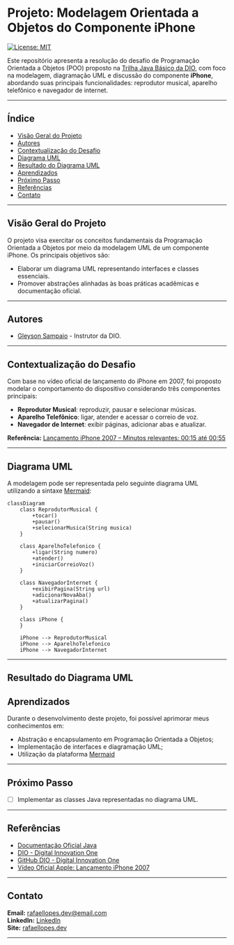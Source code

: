 # Projeto: Modelagem Orientada a Objetos do Componente iPhone

[![License: MIT](https://img.shields.io/badge/License-MIT-yellow.svg?style=for-the-badge)](https://opensource.org/licenses/MIT)

Este repositório apresenta a resolução do desafio de Programação Orientada a Objetos (POO) proposto na [Trilha Java Básico da DIO](https://github.com/digitalinnovationone/trilha-java-basico/tree/main/), com foco na modelagem, diagramação UML e discussão do componente **iPhone**, abordando suas principais funcionalidades: reprodutor musical, aparelho telefônico e navegador de internet.

---

## Índice

* [Visão Geral do Projeto](#visão-geral-do-projeto)
* [Autores](#autores)
* [Contextualização do Desafio](#contextualização-do-desafio)
* [Diagrama UML](#diagrama-uml)
* [Resultado do Diagrama UML](#resultado-do-diagrama-uml)
* [Aprendizados](#aprendizados)
* [Próximo Passo](#próximo-passo)
* [Referências](#referências)
* [Contato](#contato)

---

## Visão Geral do Projeto

O projeto visa exercitar os conceitos fundamentais da Programação Orientada a Objetos por meio da modelagem UML de um componente iPhone. Os principais objetivos são:

* Elaborar um diagrama UML representando interfaces e classes essenciais.
* Promover abstrações alinhadas às boas práticas acadêmicas e documentação oficial.

---

## Autores

* [Gleyson Sampaio](https://github.com/glysns) - Instrutor da DIO.

---

## Contextualização do Desafio

Com base no vídeo oficial de lançamento do iPhone em 2007, foi proposto modelar o comportamento do dispositivo considerando três componentes principais:

* **Reprodutor Musical**: reproduzir, pausar e selecionar músicas.
* **Aparelho Telefônico**: ligar, atender e acessar o correio de voz.
* **Navegador de Internet**: exibir páginas, adicionar abas e atualizar.

**Referência:**
[Lançamento iPhone 2007 – Minutos relevantes: 00:15 até 00:55](https://www.youtube.com/watch?v=9ou608QQRq8)

---

## Diagrama UML

A modelagem pode ser representada pelo seguinte diagrama UML utilizando a sintaxe [Mermaid](https://mermaid.js.org/):

```mermaid
classDiagram
    class ReprodutorMusical {
        +tocar()
        +pausar()
        +selecionarMusica(String musica)
    }

    class AparelhoTelefonico {
        +ligar(String numero)
        +atender()
        +iniciarCorreioVoz()
    }

    class NavegadorInternet {
        +exibirPagina(String url)
        +adicionarNovaAba()
        +atualizarPagina()
    }

    class iPhone {
    }

    iPhone --> ReprodutorMusical
    iPhone --> AparelhoTelefonico
    iPhone --> NavegadorInternet
```

---

## Resultado do Diagrama UML


## Aprendizados

Durante o desenvolvimento deste projeto, foi possível aprimorar meus conhecimentos em:

* Abstração e encapsulamento em Programação Orientada a Objetos;
* Implementação de interfaces e diagramação UML;
* Utilização da plataforma [Mermaid](https://mermaid.js.org/)

---

## Próximo Passo

* [ ] Implementar as classes Java representadas no diagrama UML.

---

## Referências

* [Documentação Oficial Java](https://docs.oracle.com/en/java/)
* [DIO - Digital Innovation One](https://www.dio.me/)
* [GitHub DIO - Digital Innovation One](https://github.com/digitalinnovationone/trilha-java-basico/tree/main/desafios/poo/)
* [Vídeo Oficial Apple: Lançamento iPhone 2007](https://www.youtube.com/watch?v=9ou608QQRq8)

---

## Contato

**Email:** rafaellopes.dev@email.com  
**LinkedIn:** [LinkedIn](https://www.linkedin.com/in/rafael-lopes-desenvolvedor-fullstack/)  
**Site:** [rafaellopes.dev](https://rafaellopes.dev)

---
